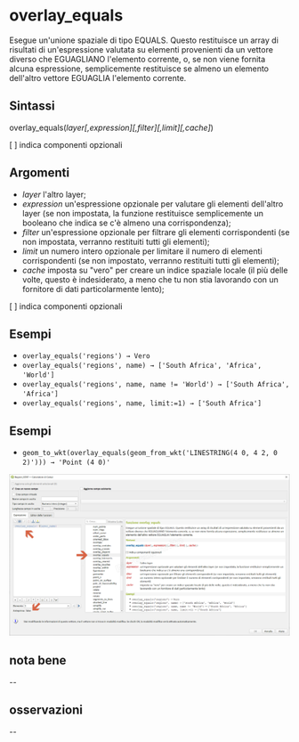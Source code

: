 # overlay_equals

Esegue un'unione spaziale di tipo EQUALS. Questo restituisce un array di risultati di un'espressione valutata su elementi provenienti da un vettore diverso che EGUAGLIANO l'elemento corrente, o, se non viene fornita alcuna espressione, semplicemente restituisce se almeno un elemento dell'altro vettore EGUAGLIA l'elemento corrente.

## Sintassi

overlay_equals(_layer[,expression][,filter][,limit][,cache]_)

[ ] indica componenti opzionali

## Argomenti

* _layer_ l'altro layer;
* _expression_ un'espressione opzionale per valutare gli elementi dell'altro layer (se non impostata, la funzione restituisce semplicemente un booleano che indica se c'è almeno una corrispondenza);
* _filter_ un'espressione opzionale per filtrare gli elementi corrispondenti (se non impostata, verranno restituiti tutti gli elementi);
* _limit_ un numero intero opzionale per limitare il numero di elementi corrispondenti (se non impostato, verranno restituiti tutti gli elementi);
* _cache_ imposta su "vero" per creare un indice spaziale locale (il più delle volte, questo è indesiderato, a meno che tu non stia lavorando con un fornitore di dati particolarmente lento);

[ ] indica componenti opzionali

## Esempi

* `overlay_equals('regions') → Vero`
* `overlay_equals('regions', name) → ['South Africa', 'Africa', 'World']`
* `overlay_equals('regions', name, name != 'World') → ['South Africa', 'Africa']`
* `overlay_equals('regions', name, limit:=1) → ['South Africa']`

## Esempi

* `geom_to_wkt(overlay_equals(geom_from_wkt('LINESTRING(4 0, 4 2, 0 2)'))) → 'Point (4 0)'`

![](/img/geometria/refFunction/overlay_equals.png)

## nota bene

--

## osservazioni

--
